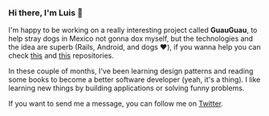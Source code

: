 ### Hi there, I'm Luis 👋

<!--
**luisccc99/luisccc99** is a ✨ _special_ ✨ repository because its `README.md` (this file) appears on your GitHub profile.

Here are some ideas to get you started:
- 🔭 I’m currently working on ...
- 🌱 I’m currently learning ...
- 👯 I’m looking to collaborate on ...
- 🤔 I’m looking for help with ...
- 💬 Ask me about ...
- 📫 How to reach me: ...
- 😄 Pronouns: ...
- ⚡ Fun fact: ...
-->
I'm happy to be working on a really interesting project called **GuauGuau**, to help stray dogs in Mexico not gonna dox myself, but the technologies and the idea are superb (Rails, Android, and dogs ❤️), if you wanna help you can check [this](https://github.com/luisccc99/guau-guau) and [this](https://github.com/luisccc99/guau-guau-back) repositories.

In these couple of months, I've been learning design patterns and reading some books to become a better software developer (yeah, it's a thing). I like learning new things by building applications or solving funny problems.

If you want to send me a message, you can follow me on [Twitter](twitter.com/luisccc_99).

